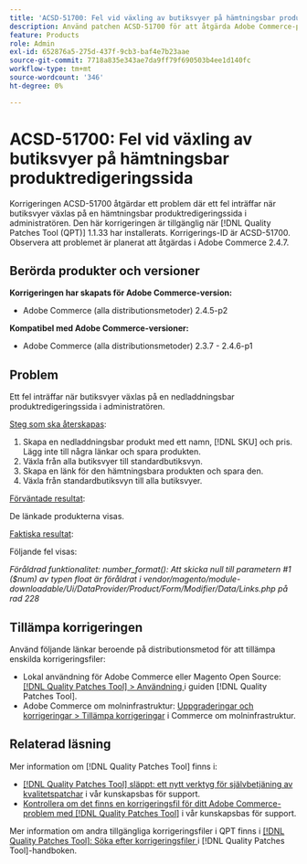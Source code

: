 ```yaml
---
title: 'ACSD-51700: Fel vid växling av butiksvyer på hämtningsbar produktredigeringssida'
description: Använd patchen ACSD-51700 för att åtgärda Adobe Commerce-problemet när ett fel inträffar när butiksvyer växlas på en nedladdningsbar produktredigeringssida i administratören.
feature: Products
role: Admin
exl-id: 652876a5-275d-437f-9cb3-baf4e7b23aae
source-git-commit: 7718a835e343ae7da9ff79f690503b4ee1d140fc
workflow-type: tm+mt
source-wordcount: '346'
ht-degree: 0%

---
```


# ACSD-51700: Fel vid växling av butiksvyer på hämtningsbar produktredigeringssida

Korrigeringen ACSD-51700 åtgärdar ett problem där ett fel inträffar när butiksvyer växlas på en hämtningsbar produktredigeringssida i administratören. Den här korrigeringen är tillgänglig när [!DNL Quality Patches Tool (QPT)] 1.1.33 har installerats. Korrigerings-ID är ACSD-51700. Observera att problemet är planerat att åtgärdas i Adobe Commerce 2.4.7.

## Berörda produkter och versioner

**Korrigeringen har skapats för Adobe Commerce-version:**

* Adobe Commerce (alla distributionsmetoder) 2.4.5-p2

**Kompatibel med Adobe Commerce-versioner:**

* Adobe Commerce (alla distributionsmetoder) 2.3.7 - 2.4.6-p1

## Problem

Ett fel inträffar när butiksvyer växlas på en nedladdningsbar produktredigeringssida i administratören.

<u>Steg som ska återskapas</u>:

1. Skapa en nedladdningsbar produkt med ett namn, [!DNL SKU] och pris. Lägg inte till några länkar och spara produkten.
1. Växla från alla butiksvyer till standardbutiksvyn.
1. Skapa en länk för den hämtningsbara produkten och spara den.
1. Växla från standardbutiksvyn till alla butiksvyer.

<u>Förväntade resultat</u>:

De länkade produkterna visas.

<u>Faktiska resultat</u>:

Följande fel visas:

*Föråldrad funktionalitet: number_format(): Att skicka null till parametern #1 ($num) av typen float är föråldrat i vendor/magento/module-downloadable/Ui/DataProvider/Product/Form/Modifier/Data/Links.php på rad 228*

## Tillämpa korrigeringen

Använd följande länkar beroende på distributionsmetod för att tillämpa enskilda korrigeringsfiler:

* Lokal användning för Adobe Commerce eller Magento Open Source: [[!DNL Quality Patches Tool] > Användning ](https://experienceleague.adobe.com/docs/commerce-operations/tools/quality-patches-tool/usage.html?lang=sv-SE) i guiden [!DNL Quality Patches Tool].
* Adobe Commerce om molninfrastruktur: [Uppgraderingar och korrigeringar > Tillämpa korrigeringar](https://experienceleague.adobe.com/docs/commerce-cloud-service/user-guide/develop/upgrade/apply-patches.html?lang=sv-SE) i Commerce om molninfrastruktur.

## Relaterad läsning

Mer information om [!DNL Quality Patches Tool] finns i:

* [[!DNL Quality Patches Tool] släppt: ett nytt verktyg för självbetjäning av kvalitetspatchar](/help/announcements/adobe-commerce-announcements/magento-quality-patches-released-new-tool-to-self-serve-quality-patches.md) i vår kunskapsbas för support.
* [Kontrollera om det finns en korrigeringsfil för ditt Adobe Commerce-problem med  [!DNL Quality Patches Tool]](/help/support-tools/patches-available-in-qpt-tool/check-patch-for-magento-issue-with-magento-quality-patches.md) i vår kunskapsbas för support.

Mer information om andra tillgängliga korrigeringsfiler i QPT finns i [[!DNL Quality Patches Tool]: Söka efter korrigeringsfiler ](https://experienceleague.adobe.com/tools/commerce-quality-patches/index.html?lang=sv-SE) i [!DNL Quality Patches Tool]-handboken.
